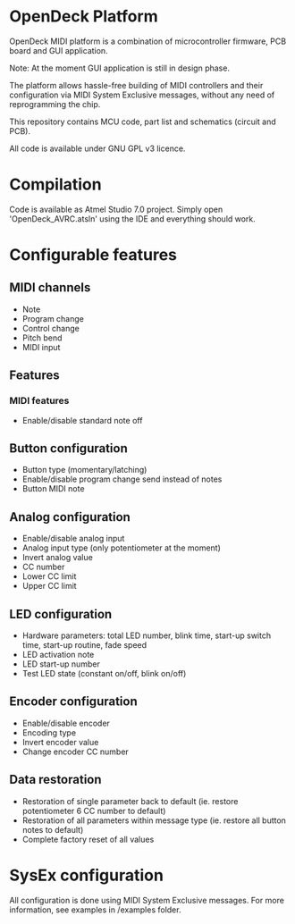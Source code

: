 # OpenDeck Platform

OpenDeck MIDI platform is a combination of microcontroller firmware, PCB board and GUI application.

Note: At the moment GUI application is still in design phase.

The platform allows hassle-free building of MIDI controllers and their configuration via MIDI System Exclusive messages,
without any need of reprogramming the chip.

This repository contains MCU code, part list and schematics (circuit and PCB).

All code is available under GNU GPL v3 licence.

# Compilation
Code is available as Atmel Studio 7.0 project. Simply open 'OpenDeck_AVRC.atsln' using the IDE and everything should work.

# Configurable features

## MIDI channels

* Note
* Program change
* Control change
* Pitch bend
* MIDI input

## Features

### MIDI features

* Enable/disable standard note off

## Button configuration

* Button type (momentary/latching)
* Enable/disable program change send instead of notes
* Button MIDI note

## Analog configuration

* Enable/disable analog input
* Analog input type (only potentiometer at the moment)
* Invert analog value
* CC number
* Lower CC limit
* Upper CC limit

## LED configuration

* Hardware parameters: total LED number, blink time, start-up switch time, start-up routine, fade speed
* LED activation note
* LED start-up number
* Test LED state (constant on/off, blink on/off)

## Encoder configuration

* Enable/disable encoder
* Encoding type
* Invert encoder value
* Change encoder CC number

## Data restoration

* Restoration of single parameter back to default (ie. restore potentiometer 6 CC number to default)
* Restoration of all parameters within message type (ie. restore all button notes to default)
* Complete factory reset of all values

# SysEx configuration

All configuration is done using MIDI System Exclusive messages. For more information, see examples in /examples folder.